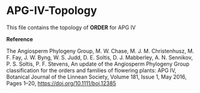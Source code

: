 # APG-IV-Topology
This file contains the topology of **ORDER** for APG IV


**Reference**

The Angiosperm Phylogeny Group, M. W. Chase, M. J. M. Christenhusz, M. F. Fay, J. W. Byng, W. S. Judd, D. E. Soltis, D. J. Mabberley, A. N. Sennikov, P. S. Soltis, P. F. Stevens, An update of the Angiosperm Phylogeny Group classification for the orders and families of flowering plants: APG IV, Botanical Journal of the Linnean Society, Volume 181, Issue 1, May 2016, Pages 1–20, https://doi.org/10.1111/boj.12385
